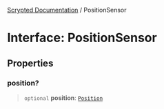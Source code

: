 [Scrypted Documentation](../globals.md) / PositionSensor

# Interface: PositionSensor

## Properties

### position?

> `optional` **position**: [`Position`](Position.md)
